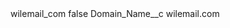 <?xml version="1.0" encoding="UTF-8"?>
<CustomMetadata xmlns="http://soap.sforce.com/2006/04/metadata" xmlns:xsi="http://www.w3.org/2001/XMLSchema-instance" xmlns:xsd="http://www.w3.org/2001/XMLSchema">
    <label>wilemail_com</label>
    <protected>false</protected>
    <values>
        <field>Domain_Name__c</field>
        <value xsi:type="xsd:string">wilemail.com</value>
    </values>
</CustomMetadata>
